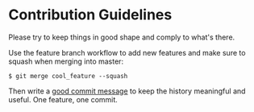 # Contribution Guidelines

Please try to keep things in good shape and comply to what's there.

Use the feature branch workflow to add new features and make sure
to squash when merging into master:

	$ git merge cool_feature --squash

Then write a [good commit message][commit_messages] to keep the history
meaningful and useful. One feature, one commit.

[commit_messages]: https://juffalow.com/other/write-good-git-commit-message
